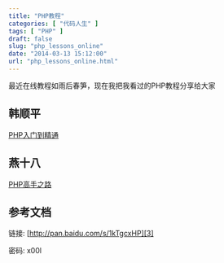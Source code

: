 ```yaml
---
title: "PHP教程"
categories: [ "代码人生" ]
tags: [ "PHP" ]
draft: false
slug: "php_lessons_online"
date: "2014-03-13 15:12:00"
url: "php_lessons_online.html"
---
```


最近在线教程如雨后春笋，现在我把我看过的PHP教程分享给大家

## 韩顺平

[PHP入门到精通][1]

## 燕十八

[PHP高手之路][2]

## 参考文档

链接: [http://pan.baidu.com/s/1kTgcxHP][3] 

密码: x00l


  [1]: http://pan.baidu.com/s/1dDcTbxf
  [2]: http://pan.baidu.com/s/1o6x7m90
  [3]: http://pan.baidu.com/s/1kTgcxHP
